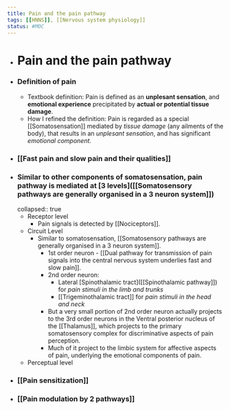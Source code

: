 ```yaml
---
title: Pain and the pain pathway
tags: [[HNNS]], [[Nervous system physiology]]
status: #MOC 
---
```


- # Pain and the pain pathway
- ### Definition of pain
	- Textbook definition: Pain is defined as an **unplesant sensation**, and **emotional experience** precipitated by **actual or potential tissue damage**.
	- How I refined the definition: Pain is regarded as a special [[Somatosensation]] mediated by *tissue damage* (any ailments of the body), that results in an *unplesant sensation*, and has significant *emotional component*.
- ### [[Fast pain and slow pain and their qualities]]
- ### Similar to other components of somatosensation, pain pathway is mediated at [3 levels]([[Somatosensory pathways are generally organised in a 3 neuron system]])
  collapsed:: true
	- Receptor level
		- Pain signals is detected by [[Nociceptors]].
	- Circuit Level
		- Similar to somatosensation, [[Somatosensory pathways are generally organised in a 3 neuron system]].
			- 1st order neuron - [[Dual pathway for transmission of pain signals into the central nervous system underlies fast and slow pain]].
			- 2nd order neuron:
				- Lateral [Spinothalamic tract]([[Spinothalamic pathway]]) for *pain stimuli in the limb and trunks*
				- [[Trigeminothalamic tract]] for *pain stimuli in the head and neck*
			- But a very small portion of 2nd order neuron actually projects to the 3rd order neurons in the Ventral posterior nucleus of the [[Thalamus]], which projects to the primary somatosensory complex for discriminative aspects of pain perception.
			- Much of it project to the limbic system for affective aspects of pain, underlying the emotional components of pain.
	- Perceptual level
- ### [[Pain sensitization]]
- ### [[Pain modulation by 2 pathways]]